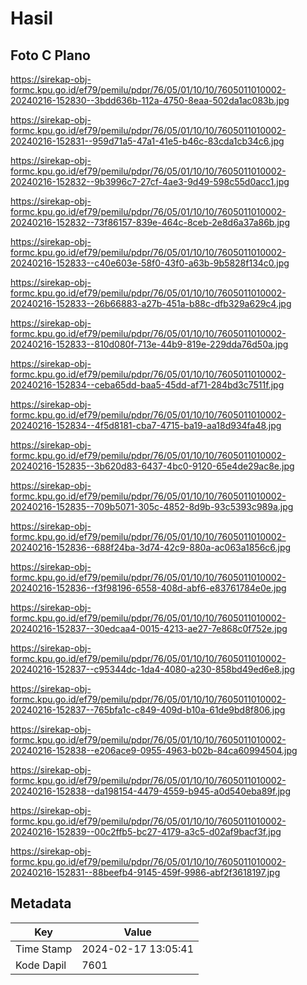 # Hasil

## Foto C Plano

https://sirekap-obj-formc.kpu.go.id/ef79/pemilu/pdpr/76/05/01/10/10/7605011010002-20240216-152830--3bdd636b-112a-4750-8eaa-502da1ac083b.jpg

https://sirekap-obj-formc.kpu.go.id/ef79/pemilu/pdpr/76/05/01/10/10/7605011010002-20240216-152831--959d71a5-47a1-41e5-b46c-83cda1cb34c6.jpg

https://sirekap-obj-formc.kpu.go.id/ef79/pemilu/pdpr/76/05/01/10/10/7605011010002-20240216-152832--9b3996c7-27cf-4ae3-9d49-598c55d0acc1.jpg

https://sirekap-obj-formc.kpu.go.id/ef79/pemilu/pdpr/76/05/01/10/10/7605011010002-20240216-152832--73f86157-839e-464c-8ceb-2e8d6a37a86b.jpg

https://sirekap-obj-formc.kpu.go.id/ef79/pemilu/pdpr/76/05/01/10/10/7605011010002-20240216-152833--c40e603e-58f0-43f0-a63b-9b5828f134c0.jpg

https://sirekap-obj-formc.kpu.go.id/ef79/pemilu/pdpr/76/05/01/10/10/7605011010002-20240216-152833--26b66883-a27b-451a-b88c-dfb329a629c4.jpg

https://sirekap-obj-formc.kpu.go.id/ef79/pemilu/pdpr/76/05/01/10/10/7605011010002-20240216-152833--810d080f-713e-44b9-819e-229dda76d50a.jpg

https://sirekap-obj-formc.kpu.go.id/ef79/pemilu/pdpr/76/05/01/10/10/7605011010002-20240216-152834--ceba65dd-baa5-45dd-af71-284bd3c7511f.jpg

https://sirekap-obj-formc.kpu.go.id/ef79/pemilu/pdpr/76/05/01/10/10/7605011010002-20240216-152834--4f5d8181-cba7-4715-ba19-aa18d934fa48.jpg

https://sirekap-obj-formc.kpu.go.id/ef79/pemilu/pdpr/76/05/01/10/10/7605011010002-20240216-152835--3b620d83-6437-4bc0-9120-65e4de29ac8e.jpg

https://sirekap-obj-formc.kpu.go.id/ef79/pemilu/pdpr/76/05/01/10/10/7605011010002-20240216-152835--709b5071-305c-4852-8d9b-93c5393c989a.jpg

https://sirekap-obj-formc.kpu.go.id/ef79/pemilu/pdpr/76/05/01/10/10/7605011010002-20240216-152836--688f24ba-3d74-42c9-880a-ac063a1856c6.jpg

https://sirekap-obj-formc.kpu.go.id/ef79/pemilu/pdpr/76/05/01/10/10/7605011010002-20240216-152836--f3f98196-6558-408d-abf6-e83761784e0e.jpg

https://sirekap-obj-formc.kpu.go.id/ef79/pemilu/pdpr/76/05/01/10/10/7605011010002-20240216-152837--30edcaa4-0015-4213-ae27-7e868c0f752e.jpg

https://sirekap-obj-formc.kpu.go.id/ef79/pemilu/pdpr/76/05/01/10/10/7605011010002-20240216-152837--c95344dc-1da4-4080-a230-858bd49ed6e8.jpg

https://sirekap-obj-formc.kpu.go.id/ef79/pemilu/pdpr/76/05/01/10/10/7605011010002-20240216-152837--765bfa1c-c849-409d-b10a-61de9bd8f806.jpg

https://sirekap-obj-formc.kpu.go.id/ef79/pemilu/pdpr/76/05/01/10/10/7605011010002-20240216-152838--e206ace9-0955-4963-b02b-84ca60994504.jpg

https://sirekap-obj-formc.kpu.go.id/ef79/pemilu/pdpr/76/05/01/10/10/7605011010002-20240216-152838--da198154-4479-4559-b945-a0d540eba89f.jpg

https://sirekap-obj-formc.kpu.go.id/ef79/pemilu/pdpr/76/05/01/10/10/7605011010002-20240216-152839--00c2ffb5-bc27-4179-a3c5-d02af9bacf3f.jpg

https://sirekap-obj-formc.kpu.go.id/ef79/pemilu/pdpr/76/05/01/10/10/7605011010002-20240216-152831--88beefb4-9145-459f-9986-abf2f3618197.jpg


## Metadata

| Key        | Value               |
| ---------- | ------------------- |
| Time Stamp | 2024-02-17 13:05:41 |
| Kode Dapil | 7601                |



